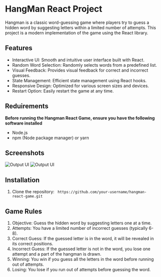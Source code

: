 # HangMan React Project 

Hangman is a classic word-guessing game where players try to guess a hidden word by suggesting letters within a limited number of attempts. This project is a modern implementation of the game using the React library.

## Features

- Interactive UI: Smooth and intuitive user interface built with React.
- Random Word Selection: Randomly selects words from a predefined list.
- Visual Feedback: Provides visual feedback for correct and incorrect guesses.
- State Management: Efficient state management using React hooks.
- Responsive Design: Optimized for various screen sizes and devices.
- Restart Option: Easily restart the game at any time.

## Reduirements
**Before running the Hangman React Game, ensure you have the following software installed**

- Node.js
- npm (Node package manager) or yarn
## Screenshots

![Output UI](/assets/Images/output1.png)
![Output UI](/assets/Images/output1.png)


## Installation

1. Clone the repository: ` https://github.com/your-username/hangman-react-game.git`



## Game Rules

1. Objective: Guess the hidden word by suggesting letters one at a time.
2. Attempts: You have a limited number of incorrect guesses (typically 6-8).
3. Correct Guess: If the guessed letter is in the word, it will be revealed in its correct positions.
4. Incorrect Guess: If the guessed letter is not in the word, you lose one attempt and a part of the hangman is drawn.
5. Winning: You win if you guess all the letters in the word before running out of attempts.
6. Losing: You lose if you run out of attempts before guessing the word.

